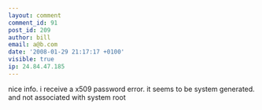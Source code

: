 ```yaml
---
layout: comment
comment_id: 91
post_id: 209
author: bill
email: a@b.com
date: '2008-01-29 21:17:17 +0100'
visible: true
ip: 24.84.47.185
---
```

nice info. i receive a x509 password error. it seems to be system generated. and not associated with system root
